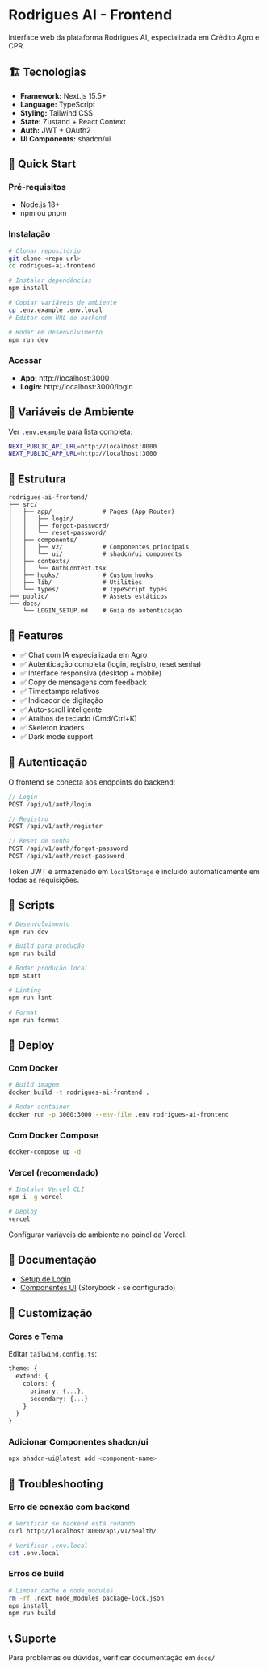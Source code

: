 # Rodrigues AI - Frontend

Interface web da plataforma Rodrigues AI, especializada em Crédito Agro e CPR.

## 🏗️ Tecnologias

- **Framework:** Next.js 15.5+
- **Language:** TypeScript
- **Styling:** Tailwind CSS
- **State:** Zustand + React Context
- **Auth:** JWT + OAuth2
- **UI Components:** shadcn/ui

## 🚀 Quick Start

### Pré-requisitos

- Node.js 18+
- npm ou pnpm

### Instalação

```bash
# Clonar repositório
git clone <repo-url>
cd rodrigues-ai-frontend

# Instalar dependências
npm install

# Copiar variáveis de ambiente
cp .env.example .env.local
# Editar com URL do backend

# Rodar em desenvolvimento
npm run dev
```

### Acessar

- **App:** http://localhost:3000
- **Login:** http://localhost:3000/login

## 🔑 Variáveis de Ambiente

Ver `.env.example` para lista completa:

```bash
NEXT_PUBLIC_API_URL=http://localhost:8000
NEXT_PUBLIC_APP_URL=http://localhost:3000
```

## 📁 Estrutura

```
rodrigues-ai-frontend/
├── src/
│   ├── app/              # Pages (App Router)
│   │   ├── login/
│   │   ├── forgot-password/
│   │   └── reset-password/
│   ├── components/
│   │   ├── v2/           # Componentes principais
│   │   └── ui/           # shadcn/ui components
│   ├── contexts/
│   │   └── AuthContext.tsx
│   ├── hooks/            # Custom hooks
│   ├── lib/              # Utilities
│   └── types/            # TypeScript types
├── public/               # Assets estáticos
└── docs/
    └── LOGIN_SETUP.md    # Guia de autenticação
```

## 🎨 Features

- ✅ Chat com IA especializada em Agro
- ✅ Autenticação completa (login, registro, reset senha)
- ✅ Interface responsiva (desktop + mobile)
- ✅ Copy de mensagens com feedback
- ✅ Timestamps relativos
- ✅ Indicador de digitação
- ✅ Auto-scroll inteligente
- ✅ Atalhos de teclado (Cmd/Ctrl+K)
- ✅ Skeleton loaders
- ✅ Dark mode support

## 🔐 Autenticação

O frontend se conecta aos endpoints do backend:

```typescript
// Login
POST /api/v1/auth/login

// Registro
POST /api/v1/auth/register

// Reset de senha
POST /api/v1/auth/forgot-password
POST /api/v1/auth/reset-password
```

Token JWT é armazenado em `localStorage` e incluído automaticamente em todas as requisições.

## 🧪 Scripts

```bash
# Desenvolvimento
npm run dev

# Build para produção
npm run build

# Rodar produção local
npm start

# Linting
npm run lint

# Format
npm run format
```

## 🚀 Deploy

### Com Docker

```bash
# Build imagem
docker build -t rodrigues-ai-frontend .

# Rodar container
docker run -p 3000:3000 --env-file .env rodrigues-ai-frontend
```

### Com Docker Compose

```bash
docker-compose up -d
```

### Vercel (recomendado)

```bash
# Instalar Vercel CLI
npm i -g vercel

# Deploy
vercel
```

Configurar variáveis de ambiente no painel da Vercel.

## 📝 Documentação

- [Setup de Login](docs/LOGIN_SETUP.md)
- [Componentes UI](http://localhost:3000) (Storybook - se configurado)

## 🎨 Customização

### Cores e Tema

Editar `tailwind.config.ts`:

```typescript
theme: {
  extend: {
    colors: {
      primary: {...},
      secondary: {...}
    }
  }
}
```

### Adicionar Componentes shadcn/ui

```bash
npx shadcn-ui@latest add <component-name>
```

## 🐛 Troubleshooting

### Erro de conexão com backend

```bash
# Verificar se backend está rodando
curl http://localhost:8000/api/v1/health/

# Verificar .env.local
cat .env.local
```

### Erros de build

```bash
# Limpar cache e node_modules
rm -rf .next node_modules package-lock.json
npm install
npm run build
```

## 📞 Suporte

Para problemas ou dúvidas, verificar documentação em `docs/`
